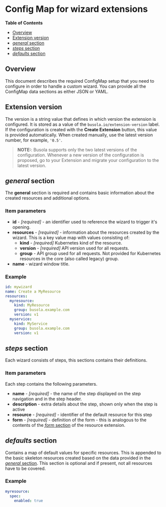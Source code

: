 # Config Map for wizard extensions

**Table of Contents**

- [Overview](#overview)
- [Extension version](#extension-version)
- [_general_ section](#general-section)
- [_steps_ section](#steps-section)
- [_defaults_ section](#defaults-section)

## Overview

This document describes the required ConfigMap setup that you need to configure in order to handle a custom wizard.
You can provide all the ConfigMap data sections as either JSON or YAML.

## Extension version

The version is a string value that defines in which version the extension is configured. It is stored as a value of the `busola.io/extension-version` label. If the configuration is created with the **Create Extension** button, this value is provided automatically. When created manually, use the latest version number, for example, `'0.5'`.

> **NOTE:**: Busola supports only the two latest versions of the configuration. Whenever a new version of the configuration is proposed, go to your Extension and migrate your configuration to the latest version.

## _general_ section

The **general** section is required and contains basic information about the created resources and additional options.

### Item parameters

- **id** - _[required]_ - an identifier used to reference the wizard to trigger it's opening.
- **resources** - _[required]_ - information about the resources created by the wizard. This is a key value map with values consisting of:
  - **kind** - _[required]_ Kubernetes kind of the resource.
  - **version** - _[required]_ API version used for all requests.
  - **group** - API group used for all requests. Not provided for Kubernetes resources in the core (also called legacy) group.
- **name** - wizard window title.

### Example

```yaml
id: mywizard
name: Create a MyResource
resources:
  myresource:
    kind: MyResource
    group: busola.example.com
    version: v1
  myservice:
    kind: MyService
    group: busola.example.com
    version: v1
```

## _steps_ section

Each wizard consists of steps, this sections contains their definitions.

### Item parameters

Each step contains the following parameters.

- **name** - _[required]_ - the name of the step displayed on the step navigation and in the step header.
- **description** - extra details about the step, shown only when the step is active
- **resource** - _[required]_ - identifier of the default resource for this step
- **form** - _[required]_ - definition of the form - this is analogous to the contents of the [_form_ section](form-section.md) of the resource extension.

## _defaults_ section

Contains a map of default values for specific resources. This is appended to the basic skeleton resources created based on the data provided in the [_general_ section](#general-section). This section is optional and if present, not all resources have to be covered.

### Example

```yaml
myresource:
  spec:
    enabled: true
```
